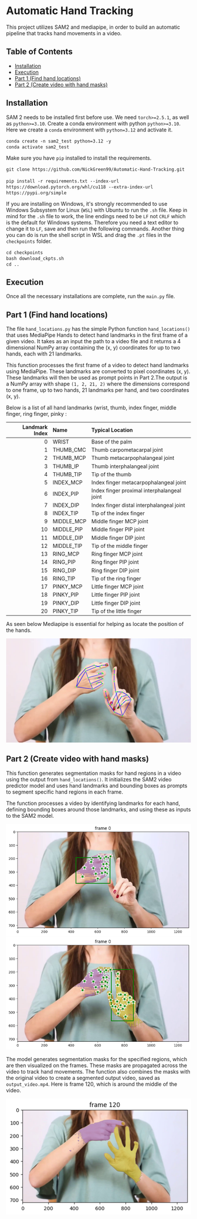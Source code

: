 # Automatic Hand Tracking

This project utilizes SAM2 and mediapipe, in order to build an automatic pipeline that tracks hand movements in a video.

## Table of Contents

- [Installation](#installation)
- [Execution](#execution)
- [Part 1 (Find hand locations)](#part-1-find-hand-locations)
- [Part 2 (Create video with hand masks)](#part-2-create-video-with-hand-masks)

## Installation
SAM 2 needs to be installed first before use. We need `torch>=2.5.1`, as well as `python>=3.10`. Create a conda environment with python `python>=3.10`. Here we create a `conda` environment with `python=3.12` and activate it.

```shell
conda create -n sam2_test python=3.12 -y
conda activate sam2_test
```

Make sure you have `pip` installed to install the requirements.

```shell
git clone https://github.com/NickGreen99/Automatic-Hand-Tracking.git

pip install -r requirements.txt --index-url https://download.pytorch.org/whl/cu118 --extra-index-url https://pypi.org/simple
```

If you are installing on Windows, it's strongly recommended to use Windows Subsystem for Linux (`WSL`) with Ubuntu to run the `.sh` file. Keep in mind for the `.sh` file to work, the line endings need to be `LF` not `CRLF` which is the default for Windows systems. Therefore you need a text editor to change it to `LF`, save and then run the following commands. Another thing you can do is run the shell script in WSL and drag the `.pt` files in the `checkpoints` folder.

```shell
cd checkpoints
bash download_ckpts.sh
cd ..
```
## Execution

Once all the necessary installations are complete, run the `main.py` file.

## Part 1 (Find hand locations)

The file `hand_locations.py` has the simple Python function `hand_locations()` that uses MediaPipe Hands to detect hand landmarks in the first frame of a given video. It takes as an input the path to a video file and it returns a 4 dimensional NumPy array containing the (x, y) coordinates for up to two hands, each with 21 landmarks.

This function processes the first frame of a video to detect hand landmarks using MediaPipe. These landmarks are converted to pixel coordinates (x, y).  These landmarks will then  be used as prompt points in Part 2.The output is a NumPy array with shape `(1, 2, 21, 2)` where the dimensions correspond to one frame, up to two hands, 21 landmarks per hand, and two coordinates (x, y). 

Below is a list of all hand landmarks (wrist, thumb, index finger, middle finger, ring finger, pinky :

| Landmark Index | Name       | Typical Location                           |
|---------------:|:-----------|:-------------------------------------------|
| 0             | WRIST      | Base of the palm                           |
| 1             | THUMB_CMC  | Thumb carpometacarpal joint                |
| 2             | THUMB_MCP  | Thumb metacarpophalangeal joint            |
| 3             | THUMB_IP   | Thumb interphalangeal joint                |
| 4             | THUMB_TIP  | Tip of the thumb                           |
| 5             | INDEX_MCP  | Index finger metacarpophalangeal joint     |
| 6             | INDEX_PIP  | Index finger proximal interphalangeal joint|
| 7             | INDEX_DIP  | Index finger distal interphalangeal joint  |
| 8             | INDEX_TIP  | Tip of the index finger                    |
| 9             | MIDDLE_MCP | Middle finger MCP joint                    |
| 10            | MIDDLE_PIP | Middle finger PIP joint                    |
| 11            | MIDDLE_DIP | Middle finger DIP joint                    |
| 12            | MIDDLE_TIP | Tip of the middle finger                   |
| 13            | RING_MCP   | Ring finger MCP joint                      |
| 14            | RING_PIP   | Ring finger PIP joint                      |
| 15            | RING_DIP   | Ring finger DIP joint                      |
| 16            | RING_TIP   | Tip of the ring finger                     |
| 17            | PINKY_MCP  | Little finger MCP joint                    |
| 18            | PINKY_PIP  | Little finger PIP joint                    |
| 19            | PINKY_DIP  | Little finger DIP joint                    |
| 20            | PINKY_TIP  | Tip of the little finger                   |

As seen below Mediapipe is essential for helping as locate the position of the hands.

![Landmark Locations](landmark_locations.png)

## Part 2 (Create video with hand masks)

This function generates segmentation masks for hand regions in a video using the output from `hand_locations()`. It initializes the SAM2 video predictor model and uses hand landmarks and bounding boxes as prompts to segment specific hand regions in each frame.

The function processes a video by identifying landmarks for each hand, defining bounding boxes around those landmarks, and using these as inputs to the SAM2 model. 

![Hand 1](hand1.png)
![Hand 2](hand2.png)

The model generates segmentation masks for the specified regions, which are then visualized on the frames. These masks are propagated across the video to track hand movements. The function also combines the masks with the original video to create a segmented output video, saved as `output_video.mp4`. Here is frame 120, which is around the middle of the video.

![Frame 120](frame120.png)
